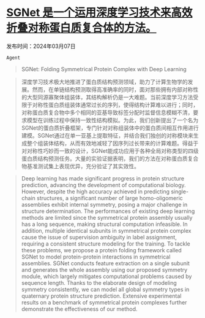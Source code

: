 # [SGNet 是一个运用深度学习技术来高效折叠对称蛋白质复合体的方法。](https://arxiv.org/abs/2403.04395)

发布时间：2024年03月07日

`Agent`

> SGNet: Folding Symmetrical Protein Complex with Deep Learning

> 深度学习技术极大地推进了蛋白质结构预测领域，助力了计算生物学的发展。然而，在单链结构预测取得高准确率的同时，面对那些拥有内部对称性的大型同源寡聚体组装体，其结构解析仍是一大难题。当前深度学习方法受限于对称性蛋白质组装体通常过长的序列，使得结构计算难以进行；同时，对称蛋白质复合物中多个相同的亚基导致标签分配时监督信息模糊不清，要求模型在训练过程中保持一致性结构模拟。为此，我们创新提出了一个名为SGNet的蛋白质折叠框架，专门针对对称组装体中的蛋白质间相互作用进行建模。SGNet通过在单一亚基上提取特征，并结合我们独创的对称模块来生成整个组装体结构，从而有效地减轻了因序列过长带来的计算难题。得益于对对称性巧妙而一致的设计，SGNet能成功应用于各种全局对称类型的四级蛋白质结构预测任务。大量的实验证据表明，我们的方法在对称蛋白质复合物基准测试集上表现优异，充分验证了其实效性。

> Deep learning has made significant progress in protein structure prediction, advancing the development of computational biology. However, despite the high accuracy achieved in predicting single-chain structures, a significant number of large homo-oligomeric assemblies exhibit internal symmetry, posing a major challenge in structure determination. The performances of existing deep learning methods are limited since the symmetrical protein assembly usually has a long sequence, making structural computation infeasible. In addition, multiple identical subunits in symmetrical protein complex cause the issue of supervision ambiguity in label assignment, requiring a consistent structure modeling for the training. To tackle these problems, we propose a protein folding framework called SGNet to model protein-protein interactions in symmetrical assemblies. SGNet conducts feature extraction on a single subunit and generates the whole assembly using our proposed symmetry module, which largely mitigates computational problems caused by sequence length. Thanks to the elaborate design of modeling symmetry consistently, we can model all global symmetry types in quaternary protein structure prediction. Extensive experimental results on a benchmark of symmetrical protein complexes further demonstrate the effectiveness of our method.